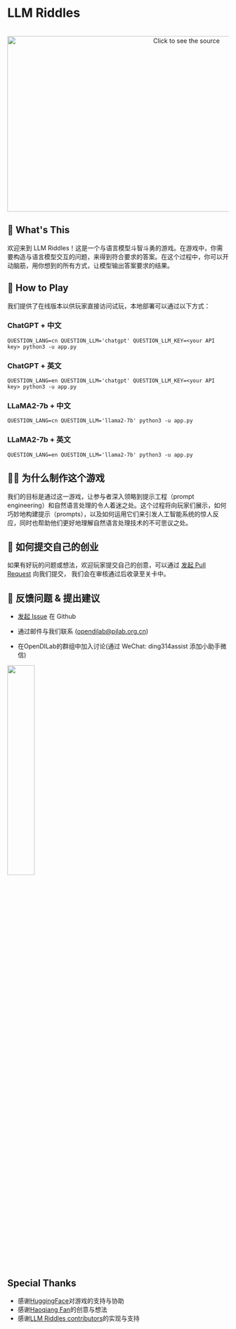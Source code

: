 # LLM Riddles

<div align="center">
	<br>
	<a href="https://github.com/opendilab/LLMRiddles/blob/main/llmriddles/assets/banner.svg">
		<img src="https://github.com/opendilab/LLMRiddles/blob/main/llmriddles/assets/banner.svg" width="800" height="400" alt="Click to see the source">
	</a>
	<br>
</div>

## :thinking: What's This
欢迎来到 LLM Riddles！这是一个与语言模型斗智斗勇的游戏。在游戏中，你需要构造与语言模型交互的问题，来得到符合要求的答案。在这个过程中，你可以开动脑筋，用你想到的所有方式，让模型输出答案要求的结果。

## :space_invader: How to Play
我们提供了在线版本以供玩家直接访问试玩，本地部署可以通过以下方式：
### ChatGPT + 中文
```shell
QUESTION_LANG=cn QUESTION_LLM='chatgpt' QUESTION_LLM_KEY=<your API key> python3 -u app.py
```
### ChatGPT + 英文
```shell
QUESTION_LANG=en QUESTION_LLM='chatgpt' QUESTION_LLM_KEY=<your API key> python3 -u app.py
```
### LLaMA2-7b + 中文
```shell
QUESTION_LANG=cn QUESTION_LLM='llama2-7b' python3 -u app.py
```
### LLaMA2-7b + 英文
```shell
QUESTION_LANG=en QUESTION_LLM='llama2-7b' python3 -u app.py
```
## :technologist: 为什么制作这个游戏

我们的目标是通过这一游戏，让参与者深入领略到提示工程（prompt engineering）和自然语言处理的令人着迷之处。这个过程将向玩家们展示，如何巧妙地构建提示（prompts），以及如何运用它们来引发人工智能系统的惊人反应，同时也帮助他们更好地理解自然语言处理技术的不可思议之处。

## :raising_hand: 如何提交自己的创业
如果有好玩的问题或想法，欢迎玩家提交自己的创意，可以通过
[发起 Pull Request](https://github.com/opendilab/LLMRiddles/compare) 向我们提交， 我们会在审核通过后收录至关卡中。

## :speech_balloon: 反馈问题 & 提出建议
- [发起 Issue](https://github.com/opendilab/CodeMorpheus/issues/new/choose) 在 Github
- 通过邮件与我们联系 (opendilab@pjlab.org.cn)

- 在OpenDILab的群组中加入讨论(通过 WeChat: ding314assist 添加小助手微信)
<img src=https://github.com/opendilab/CodeMorpheus/blob/release/llmriddles/assets/wechat.jpeg width=35% />



## Special Thanks
- 感谢[HuggingFace](https://huggingface.co)对游戏的支持与协助
- 感谢[Haoqiang Fan](https://www.zhihu.com/people/haoqiang-fan)的创意与想法
- 感谢[LLM Riddles contributors](https://github.com/opendilab/LLMRiddles/graphs/contributors)的实现与支持

